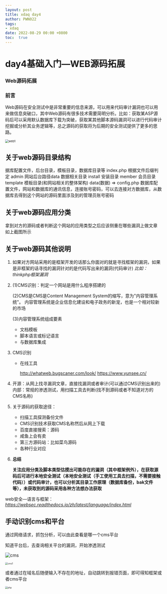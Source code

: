```yaml
---
layout: post
title: xdaq day4
author: PWN022
tags:
- xdaq
date: 2022-08-29 00:00 +0800
toc:  true
---
```


# day4基础入门—WEB源码拓展

### Web源码拓展

### 前言

Web源码在安全测试中是非常重要的信息来源，可以用来代码审计漏洞也可以用来做信息突破口，其中Web源码有很多技术需要简明分析。比如：获取某ASP源码后可以采用默认数据库下载为突破，获取某其他脚本源码漏洞可以进行代码审计挖掘或分析其业务逻辑等，总之源码的获取将为后期的安全测试提供了更多的思路。

<img src="https://cdn.jsdelivr.net/gh/PWN022/0x00/XDAQ/my_screenshot/web1.png" alt="web1" style="zoom: 67%;" />

## 关于web源码目录结构

据库配置文件，后台目录，模板目录，数据库目录等
index.php 根据文件后缀判定
admin 网站后台路径data 数据相关目录
install 安装目录
member 会员目录
template 模板目录(和网站相关的整体架构)
data(数据) => config.php 数据库配置文件，网站和数据库的通讯信息，连接账号密码，可以去连接对方数据库，从数据库去得到这个网站的源码里面涉及到的管理员账号密码

## 关于web源码应用分类

拿到对方的源码或者判断这个网站的应用类型之后应该侧重在哪些漏洞上做文章
如上截图所示

## 关于web源码其他说明

1. 如果对方网站采用的是框架开发的话那么你面对的就是寻找框架的漏洞，如果是非框架的话寻找的漏洞针对的是代码写出来的漏洞(代码审计)
   *比如：thinkphp框架漏洞*

2. (1)CMS识别：判定一个网站是用什么程序搭建的

   (2)CMS是CMS是Content Management System的缩写，意为"内容管理系统"。 内容管理系统是企业信息化建设和电子政务的新宠，也是一个相对较新的市场 

   (3)内容管理系统组成要素

   - 文档模板
   - 脚本语言或标记语言
   - 与数据库集成

3. CMS识别

   - 在线工具

     http://whatweb.bugscaner.com/look/
     https://www.yunsee.cn/

4. 开源：从网上找寻漏洞文章，直接找漏洞或者审计(可以通过CMS识别出来的)
   内部：常规的渗透测试，用扫描工具去判断(找不到源码或者不知道对方的CMS名称)

5. 关于源码的获取途径：

   - 扫描工具探测备份文件
   - CMS识别技术获取CMS名称然后从网上下载
   - 百度直接搜索：源码
   - 咸鱼上会有卖
   - 第三方源码站：比如菜鸟源码
   - 各种行业对应

6. **总结**

   **关注应用分类及脚本类型估摸出可能存在的漏洞（其中框架例外），在获取源码后可进行本地安全测试（本地安全测试（手工使用工具去扫描，不需要接触代码））或代码审计，也可以分析其目录工作原理（数据库备份，bak文件等），未获取到的源码采用各种方法想办法获取**

web安全—语言与框架：*https://websec.readthedocs.io/zh/latest/language/index.html*

## 手动识别cms和平台

通过网络请求，抓包分析，可以由此查看是哪一个cms平台

知道平台后，去查询相关平台的漏洞，开始渗透测试

![cms](https://cdn.jsdelivr.net/gh/PWN022/0x00/XDAQ/my_screenshot/cms.png)

<img src="https://cdn.jsdelivr.net/gh/PWN022/0x00/XDAQ/my_screenshot/cms1.png" alt="cms1" style="zoom:50%;" />

或者通过在域名后随便输入不存在的地址，自动跳转到报错页面，即可得知框架或者cms平台

<img src="https://cdn.jsdelivr.net/gh/PWN022/0x00/XDAQ/my_screenshot/php.png" alt="php" style="zoom:50%;" />

